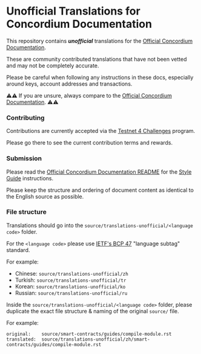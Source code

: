 
# Unofficial Translations for Concordium Documentation

This repository contains _**unofficial**_ translations for the [Official Concordium Documentation](https://developers.concordium.com/).

These are community contributed translations that have not been vetted and may not be completely accurate.

Please be careful when following any instructions in these docs, especially around keys, account addresses and transactions.

⚠️⚠️ If you are unsure, always compare to the [Official Concordium Documentation](https://developers.concordium.com/). ⚠️⚠️


### Contributing

Contributions are currently accepted via the [Testnet 4 Challenges](https://github.com/Concordium/Testnet4-Challenges) program.

Please go there to see the current contribution terms and rewards.


### Submission

Please read the [Official Concordium Documentation README](https://github.com/Concordium/concordium.github.io/blob/main/README.md) for the [Style Guide](https://github.com/Concordium/concordium.github.io/blob/main/README.md#style-guide) instructions.

Please keep the structure and ordering of document content as identical to the English source as possible.


### File structure

Translations should go into the `source/translations-unofficial/<language code>` folder.

For the `<language code>` please use [IETF's BCP 47](https://www.w3.org/International/questions/qa-choosing-language-tags) "language subtag" standard.

For example:

- Chinese: `source/translations-unofficial/zh`
- Turkish: `source/translations-unofficial/tr`
- Korean: `source/translations-unofficial/ko`
- Russian: `source/translations-unofficial/ru`


Inside the `source/translations-unofficial/<language code>` folder, please duplicate the exact file structure & naming of the original `source/` file.

For example:

```
original:    source/smart-contracts/guides/compile-module.rst
translated:  source/translations-unofficial/zh/smart-contracts/guides/compile-module.rst
```
